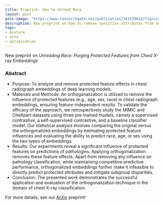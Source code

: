 ```yaml
---
title: Preprint: How to Unread Race
layout: post
post-image: "https://www.researchgate.net/publication/341539632/figure/fig1/AS:893474098397204@1590032233491/a-Normal-chest-X-ray-showing-the-lungs-clearly-b-Abnormal-CXR-with-high-opacity-where.jpg"
description: New preprint on how to remove sensitive attributes from neural representations
tags:
- mixture
- asta
- optimization
---
```


New preprint on *Unreading Race: Purging Protected Features from Chest X-ray Embeddings* 

### Abstract

* Purpose: To analyze and remove protected feature effects in chest radiograph embeddings of deep learning models.
* Materials and Methods: An orthogonalization is utilized to remove the influence of protected features (e.g., age, sex, race) in chest radiograph embeddings, ensuring feature-independent results. To validate the efficacy of the approach, we retrospectively study the MIMIC and CheXpert datasets using three pre-trained models, namely a supervised contrastive, a self-supervised contrastive, and a baseline classifier model. Our statistical analysis involves comparing the original versus the orthogonalized embeddings by estimating protected feature influences and evaluating the ability to predict race, age, or sex using the two types of embeddings.
* Results: Our experiments reveal a significant influence of protected features on predictions of pathologies. Applying orthogonalization removes these feature effects. Apart from removing any influence on pathology classification, while maintaining competitive predictive performance, orthogonalized embeddings further make it infeasible to directly predict protected attributes and mitigate subgroup disparities.
* Conclusion: The presented work demonstrates the successful application and evaluation of the orthogonalization technique in the domain of chest X-ray classification.

For more details, see our [ArXiv](https://arxiv.org/abs/2311.01349) preprint!
